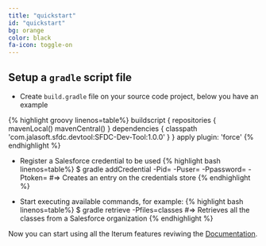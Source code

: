```yaml
---
title: "quickstart"
id: "quickstart"
bg: orange
color: black
fa-icon: toggle-on
---
```


## Setup a `gradle` script file

- Create `build.gradle` file on your source code project, below you have an example

{% highlight groovy linenos=table%}
buildscript {
   repositories {
       mavenLocal()
       mavenCentral()
   }
   dependencies {
       classpath 'com.jalasoft.sfdc.devtool:SFDC-Dev-Tool:1.0.0'
   }
}
apply plugin: 'force'
{% endhighlight %}

- Register a Salesforce credential to be used
{% highlight bash linenos=table%}
   $ gradle addCredential -Pid=<identifier> -Puser=<USER NAME> 
                          -Ppassword=<PASSWORD> -Ptoken=<SECURITY TOKEN>
   #=> Creates an entry on the credentials store
{% endhighlight %}

- Start executing available commands, for example:
{% highlight bash linenos=table%}
   $ gradle retrieve -Pfiles=classes
   #=> Retrieves all the classes from a Salesforce organization
{% endhighlight %}

Now you can start using all the Iterum features reviwing the [Documentation](/docs/home).

